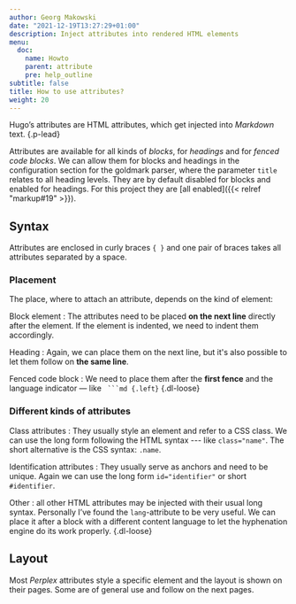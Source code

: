 ```yaml
---
author: Georg Makowski
date: "2021-12-19T13:27:29+01:00"
description: Inject attributes into rendered HTML elements
menu:
  doc:
    name: Howto
    parent: attribute
    pre: help_outline
subtitle: false
title: How to use attributes?
weight: 20
---
```


Hugo’s attributes are HTML attributes, which get injected into _Markdown_ text.
{.p-lead} <!--more-->

Attributes are available for all kinds of _blocks_, for _headings_ and for _fenced code blocks_. We can allow them for blocks and headings in the configuration section for the goldmark parser, where the parameter `title` relates to all heading levels. They are by default disabled for blocks and enabled for headings. For this project they are [all enabled]({{< relref "markup#19" >}}).

## Syntax

Attributes are enclosed in curly braces `{ }` and one pair of braces takes all attributes separated by a space. 

### Placement
The place, where to attach an attribute, depends on the kind of element:

Block element
: The attributes need to be placed **on the next line** directly after the element. If the element is indented, we need to indent them accordingly.

Heading
: Again, we can place them on the next line, but it's also possible to let them follow on **the same line**.

Fenced code block
: We need to place them after the **first fence** and the language indicator — like `` ```md {.left}``
{.dl-loose} 

### Different kinds of attributes

Class attributes
: They usually style an element and refer to a CSS class. We can use the long form following the HTML syntax --- like `class="name"`. The short alternative is the CSS syntax: `.name`.  

Identification attributes
: They usually serve as anchors and need to be unique. Again we can use the long form `id="identifier"` or short `#identifier`.

Other
: all other HTML attributes may be injected with their usual long syntax. Personally I’ve found the `lang`-attribute to be very useful. We can place it after a block with a different content language to let the hyphenation engine do its work properly.
{.dl-loose}

## Layout
Most _Perplex_ attributes style a specific element and the layout is shown on their pages. Some are of general use and follow on the next pages.   
